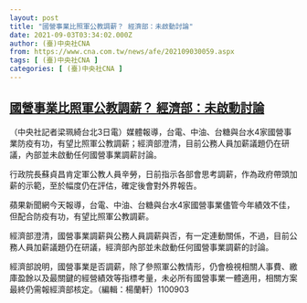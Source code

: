 ```yaml
---
layout: post
title: "國營事業比照軍公教調薪？ 經濟部：未啟動討論"
date: 2021-09-03T03:34:02.000Z
author: (臺)中央社CNA
from: https://www.cna.com.tw/news/afe/202109030059.aspx
tags: [ (臺)中央社CNA ]
categories: [ (臺)中央社CNA ]
---
```

<!--1630640042000-->
[國營事業比照軍公教調薪？ 經濟部：未啟動討論](https://www.cna.com.tw/news/afe/202109030059.aspx)
------

<div>
<div></div><div class="paragraph"><p>（中央社記者梁珮綺台北3日電）媒體報導，台電、中油、台糖與台水4家國營事業防疫有功，有望比照軍公教調薪；經濟部澄清，目前公務人員加薪議題仍在研議，內部並未啟動任何國營事業調薪討論。</p><p>行政院長蘇貞昌肯定軍公教人員辛勞，日前指示各部會思考調薪，作為政府帶頭加薪的示範，至於幅度仍在評估，確定後會對外界報告。</p><p>蘋果新聞網今天報導，台電、中油、台糖與台水4家國營事業儘管今年績效不佳，但配合防疫有功，有望比照軍公教調薪。</p><p>經濟部澄清，國營事業調薪與公務人員調薪與否，有一定連動關係，不過，目前公務人員加薪議題仍在研議，經濟部內部並未啟動任何國營事業調薪的討論。</p><p>經濟部說明，國營事業是否調薪，除了參照軍公教情形，仍會檢視相關人事費、繳庫盈餘以及最關鍵的經營績效等指標考量，未必所有國營事業一體適用，相關方案最終仍需報經濟部核定。（編輯：楊蘭軒）1100903</p></div>
</div>
